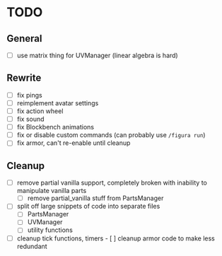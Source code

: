 # TODO

## General
- [ ] use matrix thing for UVManager (linear algebra is hard)

## Rewrite
- [ ] fix pings
- [ ] reimplement avatar settings
- [ ] fix action wheel
- [ ] fix sound
- [ ] fix Blockbench animations
- [ ] fix or disable custom commands (can probably use `/figura run`)
- [ ] fix armor, can't re-enable until cleanup

## Cleanup
- [ ] remove partial vanilla support, completely broken with inability to manipulate vanilla parts
	- [ ] remove partial_vanilla stuff from PartsManager
- [ ] split off large snippets of code into separate files
	- [ ] PartsManager
	- [ ] UVManager
	- [ ] utility functions
- [ ] cleanup tick functions, timers - [ ] cleanup armor code to make less redundant
